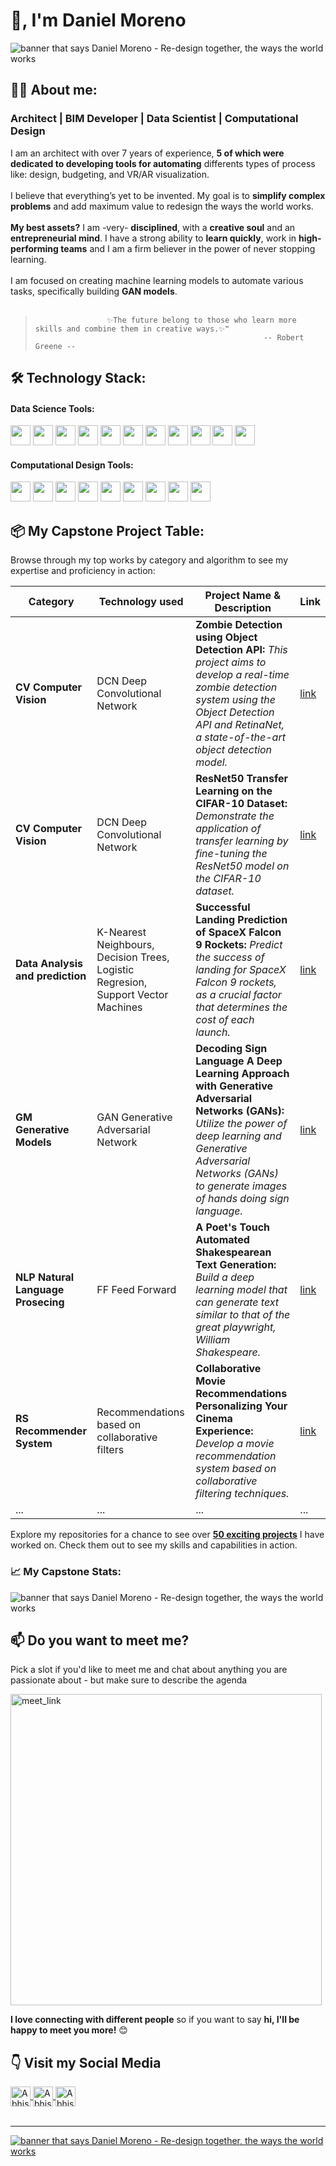 # 👋, I'm Daniel Moreno

<img src="https://github.com/moreno32/moreno32/blob/main/reports/figures/newbanner.jpg" alt="banner that says Daniel Moreno - Re-design together, the ways the world works">

## 🙋‍♂️ About me:
### Architect | BIM Developer | Data Scientist | Computational Design</h2>

<div align="left">

I am an architect with over 7 years of experience, **5 of which were dedicated to developing tools for automating** differents types of process like: design, budgeting, and VR/AR visualization.<br>
<br>
I believe that everything’s yet to be invented. My goal is to **simplify complex problems** and add maximum value to redesign the ways the world works.<br>
<br>
**My best assets?** I am -very- **disciplined**, with a **creative soul** and an **entrepreneurial mind**. I have a strong ability to **learn quickly**, work in **high-performing teams** and I am a firm believer in the power of never stopping learning.<br>
<br>
I am focused on creating machine learning models to automate various tasks, specifically building **GAN models**.<br>
<br>
>                     ✨The future belong to those who learn more skills and combine them in creative ways.✨❞                   
>                                                        -- Robert Greene --

## 🛠️ Technology Stack:

#### Data Science Tools:
<code><img height="32" src="https://github.com/moreno32/moreno32/blob/main/reports/figures/icon/python.png"></code>
<code><img height="32" src="https://github.com/moreno32/moreno32/blob/main/reports/figures/icon/pandas.png"></code>
<code><img height="32" src="https://github.com/moreno32/moreno32/blob/main/reports/figures/icon/numpy.png"></code>
<code><img height="32" src="https://github.com/moreno32/moreno32/blob/main/reports/figures/icon/matplotlib.png"></code>
<code><img height="32" src="https://github.com/moreno32/moreno32/blob/main/reports/figures/icon/seaborn.png"></code>
<code><img height="32" src="https://github.com/moreno32/moreno32/blob/main/reports/figures/icon/git.png"></code>
<code><img height="32" src="https://github.com/moreno32/moreno32/blob/main/reports/figures/icon/Scikit_learn.png"></code>
<code><img height="32" src="https://github.com/moreno32/moreno32/blob/main/reports/figures/icon/tensorflow.png"></code>
<code><img height="32" src="https://github.com/moreno32/moreno32/blob/main/reports/figures/icon/scipy.jpeg"></code>
<code><img height="32" src="https://github.com/moreno32/moreno32/blob/main/reports/figures/icon/mysql.png"></code>
<code><img height="32" src="https://github.com/moreno32/moreno32/blob/main/reports/figures/icon/beautifulsoup.png"></code>

#### Computational Design Tools:
<code><img height="32" src="https://github.com/moreno32/moreno32/blob/main/reports/figures/icon/autocad.png"></code>
<code><img height="32" src="https://github.com/moreno32/moreno32/blob/main/reports/figures/icon/revit.jpeg"></code>
<code><img height="32" src="https://github.com/moreno32/moreno32/blob/main/reports/figures/icon/3dsmax.png"></code>
<code><img height="32" src="https://github.com/moreno32/moreno32/blob/main/reports/figures/icon/sketchup.png"></code>
<code><img height="32" src="https://github.com/moreno32/moreno32/blob/main/reports/figures/icon/photoshop.png"></code>
<code><img height="32" src="https://github.com/moreno32/moreno32/blob/main/reports/figures/icon/ilistrator.png"></code>
<code><img height="32" src="https://github.com/moreno32/moreno32/blob/main/reports/figures/icon/vray.png"></code>
<code><img height="32" src="https://github.com/moreno32/moreno32/blob/main/reports/figures/icon/unreal.png"></code>
<code><img height="32" src="https://github.com/moreno32/moreno32/blob/main/reports/figures/icon/pyrevit.png"></code>

## 📦 My Capstone Project Table:</h3>  
Browse through my top works by category and algorithm to see my expertise and proficiency in action:

| Category  | Technology used | Project Name & Description | Link |
| ------------- | ------------- | ------------- | ------------- |
| **CV Computer Vision**  | DCN Deep Convolutional Network  | **Zombie Detection using Object Detection API:** *This project aims to develop a real-time zombie detection system using the Object Detection API and RetinaNet, a state-of-the-art object detection model.*  | [link](https://github.com/moreno32/Zombie-Detection-using-Object-Detection-API)   |
| **CV Computer Vision**  | DCN Deep Convolutional Network  | **ResNet50 Transfer Learning on the CIFAR-10 Dataset:** *Demonstrate the application of transfer learning by fine-tuning the ResNet50 model on the CIFAR-10 dataset.*  | [link](https://github.com/moreno32/ResNet50-Transfer-Learning-on-the-CIFAR-10-Dataset.git)   |
| **Data Analysis and prediction**  | K-Nearest Neighbours, Decision Trees, Logistic Regresion, Support Vector Machines | **Successful Landing Prediction of SpaceX Falcon 9 Rockets:** *Predict the success of landing for SpaceX Falcon 9 rockets, as a crucial factor that determines the cost of each launch.*  | [link](https://github.com/moreno32/Successful-Landing-Prediction-of-SpaceX-Falcon-9-Rockets.git)   |
| **GM Generative Models**  | GAN Generative Adversarial Network  | **Decoding Sign Language A Deep Learning Approach with Generative Adversarial Networks (GANs):** *Utilize the power of deep learning and Generative Adversarial Networks (GANs) to generate images of hands doing sign language.*  | [link](https://github.com/moreno32/Decoding-Sign-Language-A-Deep-Learning-Approach-with-Generative-Adversarial-Networks--GANs-.git)   |
| **NLP Natural Language Prosecing**   | FF Feed Forward | **A Poet's Touch Automated Shakespearean Text Generation:** *Build a deep learning model that can generate text similar to that of the great playwright, William Shakespeare.*  | [link](https://github.com/moreno32/A-Poet-s-Touch-Automated-Shakespearean-Text-Generation.git)   |
| **RS Recommender System**   | Recommendations based on collaborative filters  | **Collaborative Movie Recommendations Personalizing Your Cinema Experience:**  *Develop a movie recommendation system based on collaborative filtering techniques.* | [link](https://github.com/moreno32/Collaborative-Movie-Recommendations-Personalizing-Your-Cinema-Experience.git)   |
| ...  | ...  | ...  | ... |

Explore my repositories for a chance to see over [**50 exciting projects**](https://github.com/moreno32?tab=repositories) I have worked on. Check them out to see my skills and capabilities in action. 

### 📈 My Capstone Stats:</h3>

<img src="https://github.com/moreno32/moreno32/blob/main/reports/figures/stats.jpg" alt="banner that says Daniel Moreno - Re-design together, the ways the world works">


## 📫 Do you want to meet me?</h3>   

Pick a slot if you'd like to meet me and chat about anything you are passionate about - but make sure to describe the agenda

<a href="https://calendly.com/dmoreno-ai/30min" target="_blank"><img width="498" alt="meet_link" src="https://user-images.githubusercontent.com/15426564/144297439-f530f383-e73e-41e0-9914-a9b7d3f432e5.png"></a>
  
<b>I love connecting with different people</b> so if you want to say <b>hi, I'll be happy to meet you more!</b> 😊</em>

## 👇 Visit my Social Media
<a href= mailto:danielmoreno3291@gmail.com> <img align="center" alt="Abhishek's LinkedIN" width="32px" src="https://github.com/moreno32/moreno32/blob/main/reports/figures/icon/mail.png" >
<a href="https://www.linkedin.com/in/dmoreno-ai/"> <img align="center" alt="Abhishek's LinkedIN" width="32px" src="https://github.com/moreno32/moreno32/blob/main/reports/figures/icon/linkedin.svg">
<a href="https://www.youtube.com/@dmoreno-ai"> <img align="center" alt="Abhishek's LinkedIN" width="32px" src="https://github.com/moreno32/moreno32/blob/main/reports/figures/icon/youtube.png" /><br>
<br>

 ***
  
<img src="https://github.com/moreno32/moreno32/blob/main/reports/figures/footer.jpg" alt="banner that says Daniel Moreno - Re-design together, the ways the world works">
